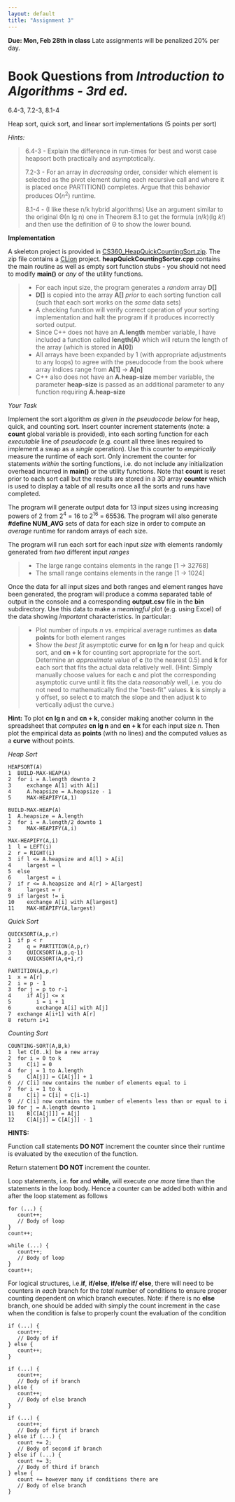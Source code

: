 ```yaml
---
layout: default
title: "Assignment 3"
---
```


**Due: Mon, Feb 28th in class** Late assignments will be penalized 20% per day.

Book Questions from *Introduction to Algorithms - 3rd ed.*
==========================================================

6.4-3, 7.2-3, 8.1-4

Heap sort, quick sort, and linear sort implementations (5 points per sort)

*Hints:*

> 6.4-3 - Explain the difference in run-times for best and worst case heapsort both practically and asymptotically.
> 
> 7.2-3 - For an array in *decreasing* order, consider which element is selected as the pivot element during each recursive call and where it is placed once PARTITION() completes. Argue that this behavior produces O(*n*<sup>2</sup>) runtime.
> 
> 8.1-4 - (I like these n/k hybrid algorithms) Use an argument similar to the original Θ(n lg n) one in Theorem 8.1 to get the formula (*n*/*k*)(lg *k!*) and then use the definition of Θ to show the lower bound.

**Implementation**

A skeleton project is provided in [CS360\_HeapQuickCountingSort.zip](../assign/src/CS360_HeapQuickCountingSort.zip). The zip file contains a [CLion](https://www.jetbrains.com/clion/) project. **heapQuickCountingSorter.cpp** contains the main routine as well as empty sort function stubs - you should not need to modify **main()** or *any* of the utility functions.

> -   For each input size, the program generates a *random* array **D[]**
> -   **D[]** is copied into the array **A[]** *prior* to each sorting function call (such that each sort works on the *same* data sets)
> -   A checking function will verify correct operation of your sorting implementation and halt the program if it produces incorrectly sorted output.
> -   Since C++ does not have an **A.length** member variable, I have included a function called **length(A)** which will return the length of the array (which is stored in **A[0]**)
> -   All arrays have been expanded by 1 (with appropriate adjustments to any loops) to agree with the pseudocode from the book where array indices range from **A[1]** -\> **A[n]**
> -   C++ also does not have an **A.heap-size** member variable, the parameter **heap-size** is passed as an additional parameter to any function requiring **A.heap-size**

*Your Task*

Implement the sort algorithm *as given in the pseudocode below* for heap, quick, and counting sort. Insert counter increment statements (note: a **count** global variable is provided), into each sorting function for each *executable* line of *pseudocode* (e.g. count all three lines required to implement a swap as a *single* operation). Use this counter to *empirically* measure the runtime of each sort. Only increment the counter for statements *within* the sorting functions, i.e. do not include any initialization overhead incurred in **main()** or the utility functions. Note that **count** is reset prior to each sort call but the results are stored in a 3D array **counter** which is used to display a table of all results once all the sorts and runs have completed.

The program will generate output data for 13 input sizes using increasing powers of 2 from 2<sup>4</sup> = 16 to 2<sup>16</sup> = 65536. The program will also generate **\#define NUM\_AVG** sets of data for each size in order to compute an *average* runtime for random arrays of each size.

The program will run each sort for each input *size* with elements randomly generated from *two* different input *ranges* 

> -   The large range contains elements in the range [1 -\> 32768]
> -   The small range contains elements in the range [1 -\> 1024]

Once the data for all input sizes and both ranges and element ranges have been generated, the program will produce a comma separated table of output in the console and a corresponding **output.csv** file in the **bin** subdirectory. Use this data to make a *meaningful* plot (e.g. using Excel) of the data showing *important* characteristics. In particular:

> -   Plot number of inputs *n* vs. empirical average runtimes as **data points** for both element ranges
> -   Show the *best fit* asymptotic **curve** for **cn lg n** for heap and quick sort, and **cn + k** for counting sort appropriate for the sort. Determine an *approximate* value of **c** (to the nearest 0.5) and  **k** for each sort that fits the actual data relatively well. (Hint: Simply manually choose values for each **c** and plot the corresponding asymptotic curve until it fits the data *reasonably* well, i.e. you do not need to mathematically find the "best-fit" values. **k** is simply a y offset, so select **c** to match the slope and then adjust **k** to vertically adjust the curve.)

**Hint:** To plot **cn lg n** and **cn + k**, consider making another column in the spreadsheet that *computes* **cn lg n** and **cn + k** for each input size *n*. Then plot the empirical data as **points** (with no lines) and the computed values as a **curve** without points.

*Heap Sort*

    HEAPSORT(A)
    1  BUILD-MAX-HEAP(A)
    2  for i = A.length downto 2
    3     exchange A[1] with A[i]
    4     A.heapsize = A.heapsize - 1
    5     MAX-HEAPIFY(A,1)

    BUILD-MAX-HEAP(A)
    1  A.heapsize = A.length
    2  for i = A.length/2 downto 1
    3     MAX-HEAPIFY(A,i)

    MAX-HEAPIFY(A,i)
    1  l = LEFT(i)
    2  r = RIGHT(i)
    3  if l <= A.heapsize and A[l] > A[i]
    4     largest = l
    5  else
    6     largest = i
    7  if r <= A.heapsize and A[r] > A[largest]
    8     largest = r
    9  if largest != i
    10    exchange A[i] with A[largest]
    11    MAX-HEAPIFY(A,largest)
	
*Quick Sort*

    QUICKSORT(A,p,r)
    1  if p < r
    2     q = PARTITION(A,p,r)
    3     QUICKSORT(A,p,q-1)
    4     QUICKSORT(A,q+1,r)
    
    PARTITION(A,p,r)
    1  x = A[r]
    2  i = p - 1
    3  for j = p to r-1
    4     if A[j] <= x
    5        i = i + 1
    6        exchange A[i] with A[j]
    7  exchange A[i+1] with A[r]
    8  return i+1

*Counting Sort*

    COUNTING-SORT(A,B,k)
    1  let C[0..k] be a new array
    2  for i = 0 to k
    3     C[i] = 0
    4  for j = 1 to A.length
    5     C[A[j]] = C[A[j]] + 1
    6  // C[i] now contains the number of elements equal to i
    7  for i = 1 to k
    8     C[i] = C[i] + C[i-1]
    9  // C[i] now contains the number of elements less than or equal to i
    10 for j = A.length downto 1
    11    B[C[A[j]]] = A[j]
    12    C[A[j]] = C[A[j]] - 1

**HINTS:**

Function call statements **DO NOT** increment the counter since their runtime is evaluated by the execution of the function.

Return statement **DO NOT** increment the counter.

Loop statements, i.e. **for** and **while**, will execute *one more* time than the statements in the loop body. Hence a counter can be added both within and after the loop statement as follows

    for (...) {
       count++;
       // Body of loop
    }
    count++;
    
    while (...) {
       count++;
       // Body of loop
    }
    count++;
        
For logical structures, i.e.**if**, **if/else**, **if/else if/ else**, there will need to be counters in *each* branch for the *total* number of conditions to ensure proper counting dependent on which branch executes. Note: if there is no **else** branch, one should be added with simply the count increment in the case when the condition is false to properly count the evaluation of the condition 

    if (...) {
       count++;
       // Body of if
    } else {
       count++;
    }
    
    if (...) {
       count++;
       // Body of if branch
    } else {
       count++;
       // Body of else branch
    }

    if (...) {
       count++;
       // Body of first if branch
    } else if (...) {
       count += 2;
       // Body of second if branch
    } else if (...) {
       count += 3;
       // Body of third if branch
    } else {
       count += however many if conditions there are
       // Body of else branch
    }
